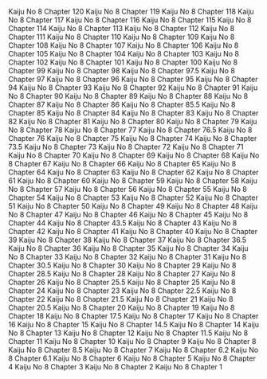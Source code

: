Kaiju No 8 Chapter 120
Kaiju No 8 Chapter 119
Kaiju No 8 Chapter 118
Kaiju No 8 Chapter 117
Kaiju No 8 Chapter 116
Kaiju No 8 Chapter 115
Kaiju No 8 Chapter 114
Kaiju No 8 Chapter 113
Kaiju No 8 Chapter 112
Kaiju No 8 Chapter 111
Kaiju No 8 Chapter 110
Kaiju No 8 Chapter 109
Kaiju No 8 Chapter 108
Kaiju No 8 Chapter 107
Kaiju No 8 Chapter 106
Kaiju No 8 Chapter 105
Kaiju No 8 Chapter 104
Kaiju No 8 Chapter 103
Kaiju No 8 Chapter 102
Kaiju No 8 Chapter 101
Kaiju No 8 Chapter 100
Kaiju No 8 Chapter 99
Kaiju No 8 Chapter 98
Kaiju No 8 Chapter 97.5
Kaiju No 8 Chapter 97
Kaiju No 8 Chapter 96
Kaiju No 8 Chapter 95
Kaiju No 8 Chapter 94
Kaiju No 8 Chapter 93
Kaiju No 8 Chapter 92
Kaiju No 8 Chapter 91
Kaiju No 8 Chapter 90
Kaiju No 8 Chapter 89
Kaiju No 8 Chapter 88
Kaiju No 8 Chapter 87
Kaiju No 8 Chapter 86
Kaiju No 8 Chapter 85.5
Kaiju No 8 Chapter 85
Kaiju No 8 Chapter 84
Kaiju No 8 Chapter 83
Kaiju No 8 Chapter 82
Kaiju No 8 Chapter 81
Kaiju No 8 Chapter 80
Kaiju No 8 Chapter 79
Kaiju No 8 Chapter 78
Kaiju No 8 Chapter 77
Kaiju No 8 Chapter 76.5
Kaiju No 8 Chapter 76
Kaiju No 8 Chapter 75
Kaiju No 8 Chapter 74
Kaiju No 8 Chapter 73.5
Kaiju No 8 Chapter 73
Kaiju No 8 Chapter 72
Kaiju No 8 Chapter 71
Kaiju No 8 Chapter 70
Kaiju No 8 Chapter 69
Kaiju No 8 Chapter 68
Kaiju No 8 Chapter 67
Kaiju No 8 Chapter 66
Kaiju No 8 Chapter 65
Kaiju No 8 Chapter 64
Kaiju No 8 Chapter 63
Kaiju No 8 Chapter 62
Kaiju No 8 Chapter 61
Kaiju No 8 Chapter 60
Kaiju No 8 Chapter 59
Kaiju No 8 Chapter 58
Kaiju No 8 Chapter 57
Kaiju No 8 Chapter 56
Kaiju No 8 Chapter 55
Kaiju No 8 Chapter 54
Kaiju No 8 Chapter 53
Kaiju No 8 Chapter 52
Kaiju No 8 Chapter 51
Kaiju No 8 Chapter 50
Kaiju No 8 Chapter 49
Kaiju No 8 Chapter 48
Kaiju No 8 Chapter 47
Kaiju No 8 Chapter 46
Kaiju No 8 Chapter 45
Kaiju No 8 Chapter 44
Kaiju No 8 Chapter 43.5
Kaiju No 8 Chapter 43
Kaiju No 8 Chapter 42
Kaiju No 8 Chapter 41
Kaiju No 8 Chapter 40
Kaiju No 8 Chapter 39
Kaiju No 8 Chapter 38
Kaiju No 8 Chapter 37
Kaiju No 8 Chapter 36.5
Kaiju No 8 Chapter 36
Kaiju No 8 Chapter 35
Kaiju No 8 Chapter 34
Kaiju No 8 Chapter 33
Kaiju No 8 Chapter 32
Kaiju No 8 Chapter 31
Kaiju No 8 Chapter 30.5
Kaiju No 8 Chapter 30
Kaiju No 8 Chapter 29
Kaiju No 8 Chapter 28.5
Kaiju No 8 Chapter 28
Kaiju No 8 Chapter 27
Kaiju No 8 Chapter 26
Kaiju No 8 Chapter 25.5
Kaiju No 8 Chapter 25
Kaiju No 8 Chapter 24
Kaiju No 8 Chapter 23
Kaiju No 8 Chapter 22.5
Kaiju No 8 Chapter 22
Kaiju No 8 Chapter 21.5
Kaiju No 8 Chapter 21
Kaiju No 8 Chapter 20.5
Kaiju No 8 Chapter 20
Kaiju No 8 Chapter 19
Kaiju No 8 Chapter 18
Kaiju No 8 Chapter 17.5
Kaiju No 8 Chapter 17
Kaiju No 8 Chapter 16
Kaiju No 8 Chapter 15
Kaiju No 8 Chapter 14.5
Kaiju No 8 Chapter 14
Kaiju No 8 Chapter 13
Kaiju No 8 Chapter 12
Kaiju No 8 Chapter 11.5
Kaiju No 8 Chapter 11
Kaiju No 8 Chapter 10
Kaiju No 8 Chapter 9
Kaiju No 8 Chapter 8
Kaiju No 8 Chapter 8.5
Kaiju No 8 Chapter 7
Kaiju No 8 Chapter 6.2
Kaiju No 8 Chapter 6.1
Kaiju No 8 Chapter 6
Kaiju No 8 Chapter 5
Kaiju No 8 Chapter 4
Kaiju No 8 Chapter 3
Kaiju No 8 Chapter 2
Kaiju No 8 Chapter 1